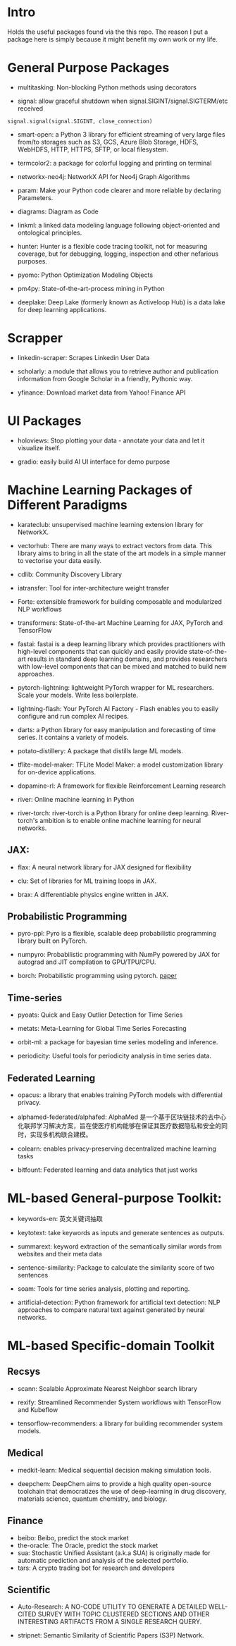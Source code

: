 # Intro

Holds the useful packages found via the this repo. The reason I put a package here is simply because it might benefit my own work or my life. 


# General Purpose Packages 

- multitasking: Non-blocking Python methods using decorators 

- signal: allow graceful shutdown when signal.SIGINT/signal.SIGTERM/etc received
```
signal.signal(signal.SIGINT, close_connection) 
```
- smart-open: a Python 3 library for efficient streaming of very large files from/to storages such as S3, GCS, Azure Blob Storage, HDFS, WebHDFS, HTTP, HTTPS, SFTP, or local filesystem. 

- termcolor2: a package for colorful logging and printing on terminal

- networkx-neo4j: NetworkX API for Neo4j Graph Algorithms

- param: Make your Python code clearer and more reliable by declaring Parameters.

- diagrams: Diagram as Code

- linkml: a linked data modeling language following object-oriented and ontological principles.

- hunter: Hunter is a flexible code tracing toolkit, not for measuring coverage, but for debugging, logging, inspection and other nefarious purposes.

- pyomo: Python Optimization Modeling Objects

- pm4py: State-of-the-art-process mining in Python

- deeplake: Deep Lake (formerly known as Activeloop Hub) is a data lake for deep learning applications.

# Scrapper

- linkedin-scraper: Scrapes Linkedin User Data

- scholarly: a module that allows you to retrieve author and publication information from Google Scholar in a friendly, Pythonic way. 

- yfinance: Download market data from Yahoo! Finance API


# UI Packages


- holoviews: Stop plotting your data - annotate your data and let it visualize itself.

- gradio: easily build AI UI interface for demo purpose


# Machine Learning Packages of Different Paradigms

- karateclub: unsupervised machine learning extension library for NetworkX.

- vectorhub: There are many ways to extract vectors from data. This library aims to bring in all the state of the art models in a simple manner to vectorise your data easily.

- cdlib: Community Discovery Library

- iatransfer: Tool for inter-architecture weight transfer

- Forte: extensible framework for building composable and modularized NLP workflows

- transformers: State-of-the-art Machine Learning for JAX, PyTorch and TensorFlow

- fastai: fastai is a deep learning library which provides practitioners with high-level components that can quickly and easily provide state-of-the-art results in standard deep learning domains, and provides researchers with low-level components that can be mixed and matched to build new approaches. 

- pytorch-lightning: lightweight PyTorch wrapper for ML researchers. Scale your models. Write less boilerplate.

- lightning-flash: Your PyTorch AI Factory - Flash enables you to easily configure and run complex AI recipes.

- darts: a Python library for easy manipulation and forecasting of time series. It contains a variety of models. 

- potato-distillery: A package that distills large ML models.

- tflite-model-maker: TFLite Model Maker: a model customization library for on-device applications.

- dopamine-rl: A framework for flexible Reinforcement Learning research

- river: Online machine learning in Python

- river-torch: river-torch is a Python library for online deep learning. River-torch's ambition is to enable online machine learning for neural networks. 

## JAX:

- flax: A neural network library for JAX designed for flexibility

- clu: Set of libraries for ML training loops in JAX.

- brax: A differentiable physics engine written in JAX.

## Probabilistic Programming 

- pyro-ppl: Pyro is a flexible, scalable deep probabilistic programming library built on PyTorch.

- numpyro: Probabilistic programming with NumPy powered by JAX for autograd and JIT compilation to GPU/TPU/CPU.

- borch: Probabilistic programming using pytorch. [paper](https://arxiv.org/pdf/2209.06168.pdf)

## Time-series 
 
- pyoats: Quick and Easy Outlier Detection for Time Series

- metats: Meta-Learning for Global Time Series Forecasting

- orbit-ml: a package for bayesian time series modeling and inference.

- periodicity: Useful tools for periodicity analysis in time series data.


## Federated Learning

- opacus: a library that enables training PyTorch models with differential privacy.

- alphamed-federated/alphafed: AlphaMed 是一个基于区块链技术的去中心化联邦学习解决方案，旨在使医疗机构能够在保证其医疗数据隐私和安全的同时，实现多机构联合建模。

- colearn: enables privacy-preserving decentralized machine learning tasks

- bitfount: Federated learning and data analytics that just works



# ML-based General-purpose Toolkit:

- keywords-en: 英文关键词抽取 

- keytotext: take keywords as inputs and generate sentences as outputs.

- summarext: keyword extraction of the semantically similar words from websites and their meta data

- sentence-similarity: Package to calculate the similarity score of two sentences

- soam: Tools for time series analysis, plotting and reporting.

- artificial-detection: Python framework for artificial text detection: NLP approaches to compare natural text against generated by neural networks.


# ML-based Specific-domain Toolkit

## Recsys

- scann: Scalable Approximate Nearest Neighbor search library

- rexify: Streamlined Recommender System workflows with TensorFlow and Kubeflow

- tensorflow-recommenders: a library for building recommender system models.
 
## Medical 

- medkit-learn: Medical sequential decision making simulation tools.

- deepchem: DeepChem aims to provide a high quality open-source toolchain that democratizes the use of deep-learning in drug discovery, materials science, quantum chemistry, and biology.


## Finance

- beibo: Beibo, predict the stock market
- the-oracle: The Oracle, predict the stock market
- sua: Stochastic Unified Assistant (a.k.a SUA) is originally made for automatic prediction and analysis of the selected portfolio.
- tars: A crypto trading bot for research and developers

## Scientific 


- Auto-Research: A NO-CODE UTILITY TO GENERATE A DETAILED WELL-CITED SURVEY WITH TOPIC CLUSTERED SECTIONS AND OTHER INTERESTING ARTIFACTS FROM A SINGLE RESEARCH QUERY.

- stripnet: Semantic Similarity of Scientific Papers (S3P) Network.
